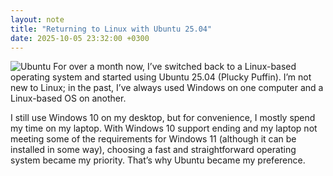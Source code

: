 ```yaml
---
layout: note
title: "Returning to Linux with Ubuntu 25.04"
date: 2025-10-05 23:32:00 +0300
---
```

![Ubuntu](https://blogger.googleusercontent.com/img/b/R29vZ2xl/AVvXsEiVb0FwC17NZC2pPmLZSNocutX2g_7dTtZX3ngnM5Mx4rbANYQIJKCRoe4-DJ-NQJ2eCsZtxcWuGKY0u6MRmfe_LBKN1UszgGqQDBrYh6tt2AJHhPKLdB8KPo7d7VQnGNlNweLseO73qULM9-Ct_uBZ8bx7IhP4lpAg-cXOgycmEwC3-L4sB96XbNsEs98P/s1600/ubuntu.png)
For over a month now, I’ve switched back to a Linux-based operating system and started using Ubuntu 25.04 (Plucky Puffin). I’m not new to Linux; in the past, I’ve always used Windows on one computer and a Linux-based OS on another.

I still use Windows 10 on my desktop, but for convenience, I mostly spend my time on my laptop. With Windows 10 support ending and my laptop not meeting some of the requirements for Windows 11 (although it can be installed in some way), choosing a fast and straightforward operating system became my priority. That’s why Ubuntu became my preference.
